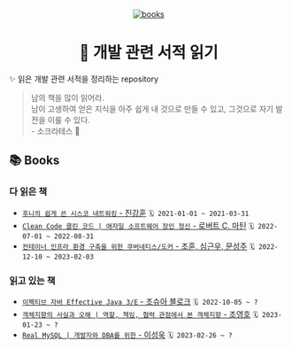<br>
<p align="center">
  <a href="https://github.com/lemphis/my-books-for-programmers">
    <img src="https://res.cloudinary.com/twhiteblog/image/upload/v1552618235/books_kwrzd1.svg" alt="books" />
  </a>
  <h1 align="center">🥕 개발 관련 서적 읽기</h1>
</p>

✨ 읽은 개발 관련 서적을 정리하는 repository
> 남의 책을 많이 읽어라.  
> 남이 고생하여 얻은 지식을 아주 쉽게 내 것으로 만들 수 있고, 그것으로 자기 발전을 이룰 수 있다.  
> \- 소크라테스 🧙‍

## 📚 Books

### 다 읽은 책

- [`후니의 쉽게 쓴 시스코 네트워킹` - 진강훈](http://www.yes24.com/Product/Goods/89520426) `🗓 2021-01-01 ~ 2021-03-31`
- [`Clean Code 클린 코드 | 애자일 소프트웨어 장인 정신` - 로버트 C. 마틴](http://www.yes24.com/Product/Goods/11681152) `🗓 2022-07-01 ~ 2022-08-31`
- [`컨테이너 인프라 환경 구축을 위한 쿠버네티스/도커` - 조훈, 심근우, 문성주](http://www.yes24.com/Product/Goods/102099414) `🗓 2022-12-10 ~ 2023-02-03`

### 읽고 있는 책

- [`이펙티브 자바 Effective Java 3/E` - 조슈아 블로크](http://www.yes24.com/Product/Goods/65551284) `🗓 2022-10-05 ~ ?`
- [`객체지향의 사실과 오해 | 역할, 책임, 협력 관점에서 본 객체지향` - 조영호](http://www.yes24.com/Product/Goods/18249021) `🗓 2023-01-23 ~ ?`
- [`Real MySQL | 개발자와 DBA를 위한` - 이성욱](http://www.yes24.com/Product/Goods/6960931) `🗓 2023-02-26 ~ ?`
